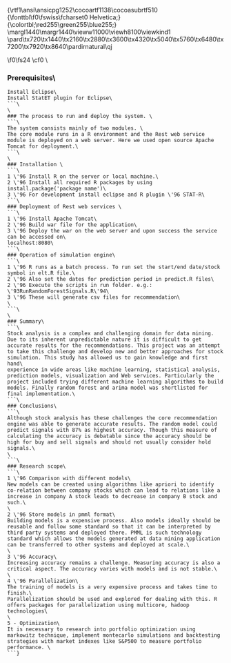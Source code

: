 {\rtf1\ansi\ansicpg1252\cocoartf1138\cocoasubrtf510
{\fonttbl\f0\fswiss\fcharset0 Helvetica;}
{\colortbl;\red255\green255\blue255;}
\margl1440\margr1440\vieww11000\viewh8100\viewkind1
\pard\tx720\tx1440\tx2160\tx2880\tx3600\tx4320\tx5040\tx5760\tx6480\tx7200\tx7920\tx8640\pardirnatural\qj

\f0\fs24 \cf0 \
### Prerequisites\
```\
Install Eclipse\
Install StatET plugin for Eclipse\
```\
\
### The process to run and deploy the system. \
```\
The system consists mainly of two modules. \
The core module runs in a R environment and the Rest web service module is deployed on a web server. Here we used open source Apache Tomcat for deployment.\
```\
\
### Installation \
```\
1 \'96 Install R on the server or local machine.\
2 \'96 Install all required R packages by using install.package('package name')\
3 \'96 For development install eclipse and R plugin \'96 STAT-R\
```\
### Deployment of Rest web services \
```\
1 \'96 Install Apache Tomcat\
2 \'96 Build war file for the application\
3 \'96 Deploy the war on the web server and upon success the service can be accessed on\
localhost:8080\
```\
### Operation of simulation engine\
```\
1 \'96 R runs as a batch process. To run set the start/end date/stock symbol in elt.R file.\
2 \'96 Also set the dates for prediction period in predict.R files\
2 \'96 Execute the scripts in run folder. e.g.: \'93RunRandomForestSignals.R\'94\
3 \'96 These will generate csv files for recommendation\
\
```\
\
### Summary\
```\
Stock analysis is a complex and challenging domain for data mining. Due to its inherent unpredictable nature it is difficult to get accurate results for the recommendations. This project was an attempt to take this challenge and develop new and better approaches for stock simulation. This study has allowed us to gain knowledge and first hand\
experience in wide areas like machine learning, statistical analysis, prediction models, visualization and Web services. Particularly the project included trying different machine learning algorithms to build models. Finally random forest and arima model was shortlisted for final implementation.\
```\
### Conclusions\
```\
Although stock analysis has these challenges the core recommendation engine was able to generate accurate results. The random model could predict signals with 87% as highest accuracy. Though this measure of calculating the accuracy is debatable since the accuracy should be high for buy and sell signals and should not usually consider hold signals.\
\
```\
### Research scope\
```\
1 \'96 Comparison with different models\
New models can be created using algorithms like apriori to identify co-relation between company stocks which can lead to relations like a increase in company A stock leads to decrease in company B stock and such.\
\
2 \'96 Store models in pmml format\
Building models is a expensive process. Also models ideally should be reusable and follow some standard so that it can be interpreted by third party systems and deployed there. PMML is such technology standard which allows the models generated at data mining application can be transferred to other systems and deployed at scale.\
\
3 \'96 Accuracy\
Increasing accuracy remains a challenge. Measuring accuracy is also a critical aspect. The accuracy varies with models and is not stable.\
\
4 \'96 Parallelization\
The training of models is a very expensive process and takes time to finish.\
Parallelization should be used and explored for dealing with this. R offers packages for parallelization using multicore, hadoop technologies\
\
5 - Optimization\
It is necessary to research into portfolio optimization using markowitz technique, implement montecarlo simulations and backtesting strategies with market indexes like S&P500 to measure portfolio performance. \
```}